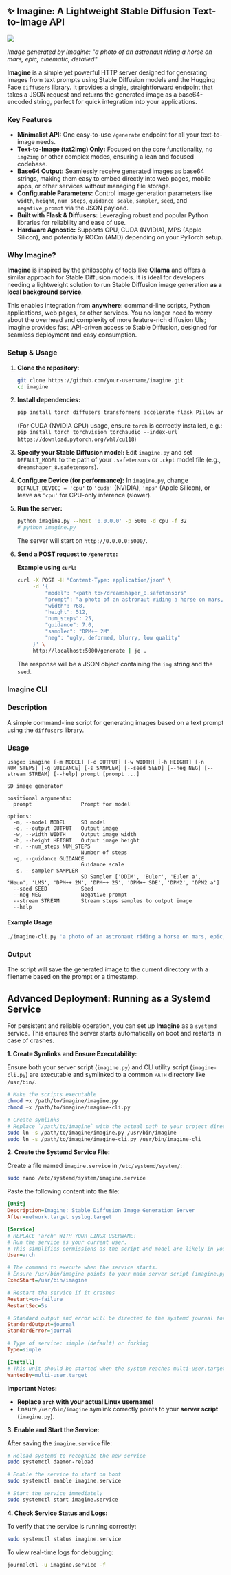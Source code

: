 ## ✨ Imagine: A Lightweight Stable Diffusion Text-to-Image API

![](logo.png)

*Image generated by Imagine: "a photo of an astronaut riding a horse on mars, epic, cinematic, detailed"*

**Imagine** is a simple yet powerful HTTP server designed for generating images from text prompts using Stable Diffusion models and the Hugging Face `diffusers` library. It provides a single, straightforward endpoint that takes a JSON request and returns the generated image as a base64-encoded string, perfect for quick integration into your applications.

### Key Features

*   **Minimalist API:** One easy-to-use `/generate` endpoint for all your text-to-image needs.
*   **Text-to-Image (txt2img) Only:** Focused on the core functionality, no `img2img` or other complex modes, ensuring a lean and focused codebase.
*   **Base64 Output:** Seamlessly receive generated images as base64 strings, making them easy to embed directly into web pages, mobile apps, or other services without managing file storage.
*   **Configurable Parameters:** Control image generation parameters like `width`, `height`, `num_steps`, `guidance_scale`, `sampler`, `seed`, and `negative_prompt` via the JSON payload.
*   **Built with Flask & Diffusers:** Leveraging robust and popular Python libraries for reliability and ease of use.
*   **Hardware Agnostic:** Supports CPU, CUDA (NVIDIA), MPS (Apple Silicon), and potentially ROCm (AMD) depending on your PyTorch setup.

### Why Imagine?

**Imagine** is inspired by the philosophy of tools like **Ollama** and offers a similar approach for Stable Diffusion models. It is ideal for developers needing a lightweight solution to run Stable Diffusion image generation **as a local background service**.

This enables integration from **anywhere**: command-line scripts, Python applications, web pages, or other services. You no longer need to worry about the overhead and complexity of more feature-rich diffusion UIs; Imagine provides fast, API-driven access to Stable Diffusion, designed for seamless deployment and easy consumption.

### Setup & Usage

1.  **Clone the repository:**
    ```bash
    git clone https://github.com/your-username/imagine.git
    cd imagine
    ```

2.  **Install dependencies:**
    ```bash
    pip install torch diffusers transformers accelerate flask Pillow argparse requests base64
    ```
    (For CUDA (NVIDIA GPU) usage, ensure `torch` is correctly installed, e.g.: `pip install torch torchvision torchaudio --index-url https://download.pytorch.org/whl/cu118`)

3.  **Specify your Stable Diffusion model:**
    Edit `imagine.py` and set `DEFAULT_MODEL` to the path of your `.safetensors` or `.ckpt` model file (e.g., `dreamshaper_8.safetensors`).

4.  **Configure Device (for performance):**
    In `imagine.py`, change `DEFAULT_DEVICE = 'cpu'` to `'cuda'` (NVIDIA), `'mps'` (Apple Silicon), or leave as `'cpu'` for CPU-only inference (slower).

5.  **Run the server:**
    ```bash
    python imagine.py --host '0.0.0.0' -p 5000 -d cpu -f 32
    # python imagine.py
    ```
    The server will start on `http://0.0.0.0:5000/`.

6.  **Send a POST request to `/generate`:**

    **Example using `curl`:**
    ```bash
    curl -X POST -H "Content-Type: application/json" \
         -d '{
             "model": "<path to>/dreamshaper_8.safetensors"
             "prompt": "a photo of an astronaut riding a horse on mars, epic, cinematic, detailed",
             "width": 768,
             "height": 512,
             "num_steps": 25,
             "guidance": 7.0,
             "sampler": "DPM++ 2M",
             "neg": "ugly, deformed, blurry, low quality"
         }' \
         http://localhost:5000/generate | jq .
    ```

    The response will be a JSON object containing the `img` string and the `seed`.

### Imagine CLI

### Description

A simple command-line script for generating images based on a text prompt using the `diffusers` library.

### Usage

```
usage: imagine [-m MODEL] [-o OUTPUT] [-w WIDTH] [-h HEIGHT] [-n NUM_STEPS] [-g GUIDANCE] [-s SAMPLER] [--seed SEED] [--neg NEG] [--stream STREAM] [--help] prompt [prompt ...]

SD image generator

positional arguments:
  prompt                Prompt for model

options:
  -m, --model MODEL     SD model
  -o, --output OUTPUT   Output image
  -w, --width WIDTH     Output image width
  -h, --height HEIGHT   Output image height
  -n, --num_steps NUM_STEPS
                        Number of steps
  -g, --guidance GUIDANCE
                        Guidance scale
  -s, --sampler SAMPLER
                        SD Sampler ['DDIM', 'Euler', 'Euler a', 'Heun', 'LMS', 'DPM++ 2M', 'DPM++ 2S', 'DPM++ SDE', 'DPM2', 'DPM2 a']
  --seed SEED           Seed
  --neg NEG             Negative prompt
  --stream STREAM       Stream steps samples to output image
  --help
```

#### Example Usage

```bash
./imagine-cli.py 'a photo of an astronaut riding a horse on mars, epic, cinematic, detailed' -w 768 -h 512 -n 25 -g 7.0 -s 'DPM++ 2M' --neg 'ugly, deformed, blurry, low quality'
```

### Output

The script will save the generated image to the current directory with a filename based on the prompt or a timestamp.

## Advanced Deployment: Running as a Systemd Service

For persistent and reliable operation, you can set up **Imagine** as a `systemd` service. This ensures the server starts automatically on boot and restarts in case of crashes.

**1. Create Symlinks and Ensure Executability:**

Ensure both your server script (`imagine.py`) and CLI utility script (`imagine-cli.py`) are executable and symlinked to a common `PATH` directory like `/usr/bin/`.

```bash
# Make the scripts executable
chmod +x /path/to/imagine/imagine.py
chmod +x /path/to/imagine/imagine-cli.py

# Create symlinks
# Replace `/path/to/imagine` with the actual path to your project directory if different
sudo ln -s /path/to/imagine/imagine.py /usr/bin/imagine
sudo ln -s /path/to/imagine/imagine-cli.py /usr/bin/imagine-cli
```

**2. Create the Systemd Service File:**

Create a file named `imagine.service` in `/etc/systemd/system/`:

```bash
sudo nano /etc/systemd/system/imagine.service
```

Paste the following content into the file:

```ini
[Unit]
Description=Imagine: Stable Diffusion Image Generation Server
After=network.target syslog.target

[Service]
# REPLACE 'arch' WITH YOUR LINUX USERNAME!
# Run the service as your current user.
# This simplifies permissions as the script and model are likely in your home directory.
User=arch

# The command to execute when the service starts.
# Ensure /usr/bin/imagine points to your main server script (imagine.py).
ExecStart=/usr/bin/imagine

# Restart the service if it crashes
Restart=on-failure
RestartSec=5s

# Standard output and error will be directed to the systemd journal for easy debugging
StandardOutput=journal
StandardError=journal

# Type of service: simple (default) or forking
Type=simple

[Install]
# This unit should be started when the system reaches multi-user.target (normal boot)
WantedBy=multi-user.target
```

**Important Notes:**
*   **Replace `arch` with your actual Linux username!**
*   Ensure `/usr/bin/imagine` symlink correctly points to your **server script** (`imagine.py`).

**3. Enable and Start the Service:**

After saving the `imagine.service` file:

```bash
# Reload systemd to recognize the new service
sudo systemctl daemon-reload

# Enable the service to start on boot
sudo systemctl enable imagine.service

# Start the service immediately
sudo systemctl start imagine.service
```

**4. Check Service Status and Logs:**

To verify that the service is running correctly:

```bash
sudo systemctl status imagine.service
```

To view real-time logs for debugging:

```bash
journalctl -u imagine.service -f
```
